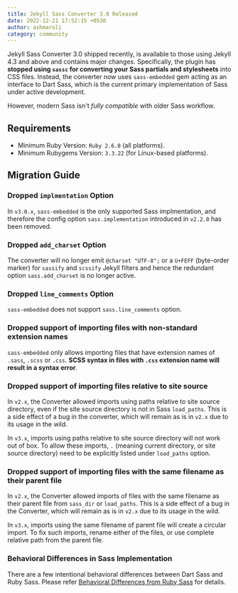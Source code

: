 ```yaml
---
title: Jekyll Sass Converter 3.0 Released
date: 2022-12-21 17:52:15 +0530
author: ashmaroli
category: community
---
```


Jekyll Sass Converter 3.0 shipped recently, is available to those using Jekyll 4.3 and above and contains major changes.
Specifically, the plugin has **stopped using `sassc` for converting your Sass partials and stylesheets** into CSS files.
Instead, the converter now uses `sass-embedded` gem acting as an interface to Dart Sass, which is the current primary
implementation of Sass under active development.

However, modern Sass isn't *fully compatible* with older Sass workflow.

## Requirements

- Minimum Ruby Version: `Ruby 2.6.0` (all platforms).
- Minimum Rubygems Version: `3.3.22` (for Linux-based platforms).

## Migration Guide

### Dropped `implmentation` Option

In `v3.0.x`, `sass-embedded` is the only supported Sass implmentation, and therefore the config option
`sass.implementation` introduced in `v2.2.0` has been removed.


### Dropped `add_charset` Option

The converter will no longer emit `@charset "UTF-8";` or a `U+FEFF` (byte-order marker) for `sassify` and `scssify`
Jekyll filters and hence the redundant option `sass.add_charset` is no longer active.


### Dropped `line_comments` Option

`sass-embedded` does not support `sass.line_comments` option.


### Dropped support of importing files with non-standard extension names

`sass-embedded` only allows importing files that have extension names of `.sass`, `.scss` or `.css`. **SCSS syntax in
files with `.css` extension name will result in a syntax error**.


### Dropped support of importing files relative to site source

In `v2.x`, the Converter allowed imports using paths relative to site source directory, even if the site source
directory is not in Sass `load_paths`. This is a side effect of a bug in the converter, which will remain as is in
`v2.x` due to its usage in the wild.

In `v3.x`, imports using paths relative to site source directory will not work out of box. To allow these imports, `.`
(meaning current directory, or site source directory) need to be explicitly listed under `load_paths` option.


### Dropped support of importing files with the same filename as their parent file

In `v2.x`, the Converter allowed imports of files with the same filename as their parent file from `sass_dir` or
`load_paths`. This is a side effect of a bug in the Converter, which will remain as is in `v2.x` due to its usage in the
wild.

In `v3.x`, imports using the same filename of parent file will create a circular import. To fix such imports, rename
either of the files, or use complete relative path from the parent file.


### Behavioral Differences in Sass Implementation

There are a few intentional behavioral differences between Dart Sass and Ruby Sass. Please refer
[Behavioral Differences from Ruby Sass][behavioral-differences] for details.

[behavioral-differences]: https://github.com/sass/dart-sass#behavioral-differences-from-ruby-sass
